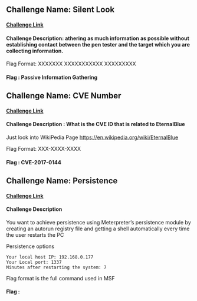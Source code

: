 
## Challenge Name: Silent Look

#### [Challenge Link](https://cybertalents.com/challenges/general-information/silent-look)
#### Challenge Description: athering as much information as possible without establishing contact between the pen tester and the target which you are collecting information.

Flag Format: XXXXXXX XXXXXXXXXXX XXXXXXXXX

#### Flag : Passive Information Gathering


## Challenge Name:  CVE Number 

#### [Challenge Link](https://cybertalents.com/challenges/general-information/cve-number)
#### Challenge Description : What is the CVE ID that is related to EternalBlue

Just look into WikiPedia Page https://en.wikipedia.org/wiki/EternalBlue

Flag Format: XXX-XXXX-XXXX
#### Flag : CVE-2017-0144

## Challenge Name:  Persistence

#### [Challenge Link](https://cybertalents.com/challenges/general-information/persistence)
#### Challenge Description

You want to achieve persistence using Meterpreter’s persistence module by creating an autorun registry file and getting a shell automatically every time the user restarts the PC

Persistence options 

    Your local host IP: 192.168.0.177
    Your Local port: 1337
    Minutes after restarting the system: 7 

Flag format is the full command used in MSF
#### Flag :
